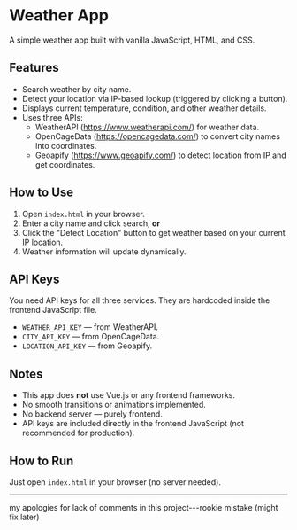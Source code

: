 # Weather App

A simple weather app built with vanilla JavaScript, HTML, and CSS.

## Features

- Search weather by city name.
- Detect your location via IP-based lookup (triggered by clicking a button).
- Displays current temperature, condition, and other weather details.
- Uses three APIs:
  - WeatherAPI (https://www.weatherapi.com/) for weather data.
  - OpenCageData (https://opencagedata.com/) to convert city names into coordinates.
  - Geoapify (https://www.geoapify.com/) to detect location from IP and get coordinates.

## How to Use

1. Open `index.html` in your browser.
2. Enter a city name and click search, **or**
3. Click the "Detect Location" button to get weather based on your current IP location.
4. Weather information will update dynamically.

## API Keys

You need API keys for all three services. They are hardcoded inside the frontend JavaScript file.

- `WEATHER_API_KEY` — from WeatherAPI.
- `CITY_API_KEY` — from OpenCageData.
- `LOCATION_API_KEY` — from Geoapify.

## Notes

- This app does **not** use Vue.js or any frontend frameworks.
- No smooth transitions or animations implemented.
- No backend server — purely frontend.
- API keys are included directly in the frontend JavaScript (not recommended for production).

## How to Run

Just open `index.html` in your browser (no server needed).

---

my apologies for lack of comments in this project---rookie mistake  (might fix later)
